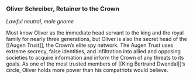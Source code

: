 ### Oliver Schreiber, Retainer to the Crown

_Lawful neutral, male gnome_

Most know Oliver as the immediate head servant to the king and the royal family for nearly three generations, but Oliver is also the secret head of the [[Augen Trust]], the Crown’s elite spy network. The Augen Trust uses extreme secrecy, false identities, and infiltration into allied and opposing societies to acquire information and inform the Crown of any threats to its goals. As one of the most trusted members of [[King Bertrand Dwendal]]’s circle, Oliver holds more power than his compatriots would believe.